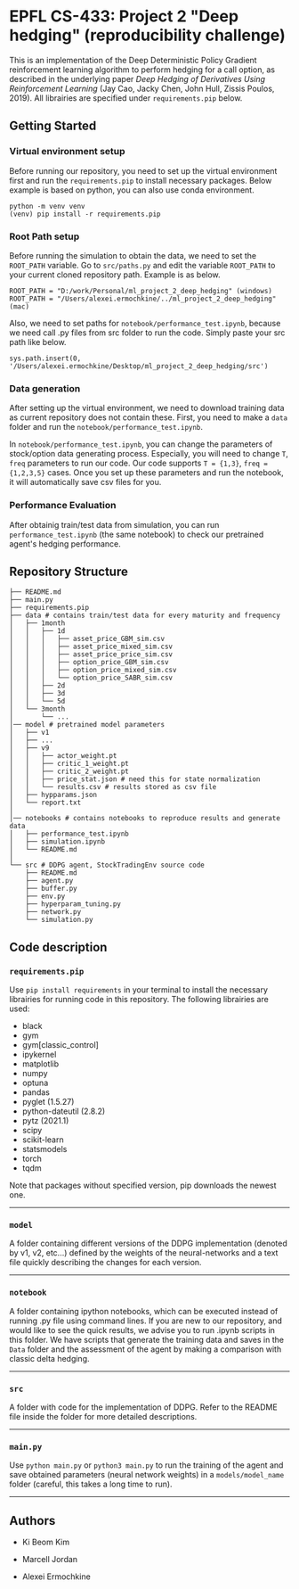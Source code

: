 # EPFL CS-433: Project 2 "Deep hedging" (reproducibility challenge)

This is an implementation of the Deep Deterministic Policy Gradient reinforcement learning algorithm to perform hedging for a call option, as described in the underlying paper _Deep Hedging of Derivatives Using Reinforcement Learning_ (Jay Cao, Jacky Chen, John Hull, Zissis Poulos, 2019). All librairies are specified under `requirements.pip` below.

## Getting Started

### Virtual environment setup

Before running our repository, you need to set up the virtual environment first and run the `requirements.pip` to install necessary packages. Below example is based on python, you can also use conda environment.

```
python -m venv venv
(venv) pip install -r requirements.pip
```

### Root Path setup

Before running the simulation to obtain the data, we need to set the `ROOT_PATH` variable. Go to `src/paths.py` and edit the variable `ROOT_PATH` to your current cloned repository path. Example is as below.

```
ROOT_PATH = "D:/work/Personal/ml_project_2_deep_hedging" (windows)
ROOT_PATH = "/Users/alexei.ermochkine/../ml_project_2_deep_hedging" (mac)
```

Also, we need to set paths for `notebook/performance_test.ipynb`, because we need call .py files from src folder to run the code. Simply paste your src path like below.

```
sys.path.insert(0, '/Users/alexei.ermochkine/Desktop/ml_project_2_deep_hedging/src')
```

### Data generation

After setting up the virtual environment, we need to download training data as current repository does not contain these. First, you need to make a `data` folder and run the `notebook/performance_test.ipynb`.

In `notebook/performance_test.ipynb`, you can change the parameters of stock/option data generating process. Especially, you will need to change `T`, `freq` parameters to run our code. Our code supports `T = {1,3}`, `freq = {1,2,3,5}` cases. Once you set up these parameters and run the notebook, it will automatically save csv files for you.

### Performance Evaluation

After obtainig train/test data from simulation, you can run `performance_test.ipynb` (the same notebook) to check our pretrained agent's hedging performance.

## Repository Structure

```
├── README.md
├── main.py
├── requirements.pip
├── data # contains train/test data for every maturity and frequency
│   ├── 1month
│   │   ├── 1d
│   │   │   ├── asset_price_GBM_sim.csv
│   │   │   ├── asset_price_mixed_sim.csv
│   │   │   ├── asset_price_price_sim.csv
│   │   │   ├── option_price_GBM_sim.csv
│   │   │   ├── option_price_mixed_sim.csv
│   │   │   └── option_price_SABR_sim.csv
│   │   ├── 2d
│   │   ├── 3d
│   │   └── 5d
│   └── 3month
│       └── ...
│── model # pretrained model parameters
│   ├── v1
│   ├── ...
│   ├── v9
│   │   ├── actor_weight.pt
│   │   ├── critic_1_weight.pt
│   │   ├── critic_2_weight.pt
│   │   ├── price_stat.json # need this for state normalization
│   │   └── results.csv # results stored as csv file
│   ├── hypparams.json
│   └── report.txt
│
│── notebooks # contains notebooks to reproduce results and generate data
│   ├── performance_test.ipynb
│   ├── simulation.ipynb
│   └── README.md
│
└── src # DDPG agent, StockTradingEnv source code
    ├── README.md
    ├── agent.py
    ├── buffer.py
    ├── env.py
    ├── hyperparam_tuning.py
    ├── network.py
    └── simulation.py
```

## Code description

### `requirements.pip`

Use `pip install requirements` in your terminal to install the necessary librairies for running code in this repository. The following librairies are used:

- black
- gym
- gym[classic_control]
- ipykernel
- matplotlib
- numpy
- optuna
- pandas
- pyglet (1.5.27)
- python-dateutil (2.8.2)
- pytz (2021.1)
- scipy
- scikit-learn
- statsmodels
- torch
- tqdm

Note that packages without specified version, pip downloads the newest one.

---

### `model`

A folder containing different versions of the DDPG implementation (denoted by v1, v2, etc...) defined by the weights of the neural-networks and a text file quickly describing the changes for each version.

---

### `notebook`

A folder containing ipython notebooks, which can be executed instead of running .py file using command lines. If you are new to our repository, and would like to see the quick results, we advise you to run .ipynb scripts in this folder. We have scripts that generate the training data and saves in the `Data` folder and the assessment of the agent by making a comparison with classic delta hedging.

---

### `src`

A folder with code for the implementation of DDPG. Refer to the README file inside the folder for more detailed descriptions.

---

### `main.py`

Use `python main.py` or `python3 main.py` to run the training of the agent and save obtained parameters (neural network weights) in a `models/model_name` folder (careful, this takes a long time to run).

---

## Authors

- Ki Beom Kim

- Marcell Jordan

- Alexei Ermochkine

